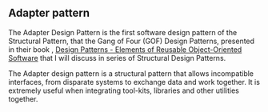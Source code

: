 ## Adapter pattern


The Adapter Design Pattern is the first software design pattern of the Structural Pattern, that the Gang of Four (GOF) Design Patterns,  presented in their book , [Design Patterns - Elements of Reusable Object-Oriented Software](https://amzn.to/2PdkTck)
that I will discuss in series of Structural Design Patterns.

The Adapter design pattern is a structural pattern that allows incompatible interfaces, from disparate systems to exchange data and work together.  It is extremely useful when integrating tool-kits, libraries and other utilities together. 
